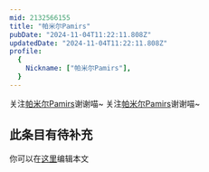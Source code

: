 ```yaml
---
mid: 2132566155
title: "帕米尔Pamirs"
pubDate: "2024-11-04T11:22:11.808Z"
updatedDate: "2024-11-04T11:22:11.808Z"
profile:
  {
    Nickname: ["帕米尔Pamirs"],
  }
---
```


关注[帕米尔Pamirs](https://space.bilibili.com/2132566155)谢谢喵~ 关注[帕米尔Pamirs](https://space.bilibili.com/2132566155)谢谢喵~

## 此条目有待补充
你可以在[这里](https://github.com/Yuhanawa/VTuber.ICU/edit/master/src/content/v/帕米尔Pamirs/index.md)编辑本文
